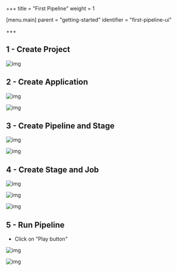 +++
title = "First Pipeline"
weight = 1

[menu.main]
parent = "getting-started"
identifier = "first-pipeline-ui"

+++

## 1 - Create Project

![img](/images/building-pipelines.first-pipeline-ui-1-create-project.png)

## 2 - Create Application

![img](/images/building-pipelines.first-pipeline-ui-2-create-app.png)

![img](/images/building-pipelines.first-pipeline-ui-3-create-app.png)

## 3 - Create Pipeline and Stage

![img](/images/building-pipelines.first-pipeline-ui-4-create-pipeline.png)

![img](/images/building-pipelines.first-pipeline-ui-5-create-pipeline.png)


## 4 - Create Stage and Job

![img](/images/building-pipelines.first-pipeline-ui-6-add-stage.png)

![img](/images/building-pipelines.first-pipeline-ui-7-add-job.png)

![img](/images/building-pipelines.first-pipeline-ui-8-configure-job.png)


## 5 - Run Pipeline

* Click on "Play button"

![img](/images/building-pipelines.first-pipeline-ui-9-view-workflow.png)


![img](/images/building-pipelines.first-pipeline-ui-10-view-log.png)

